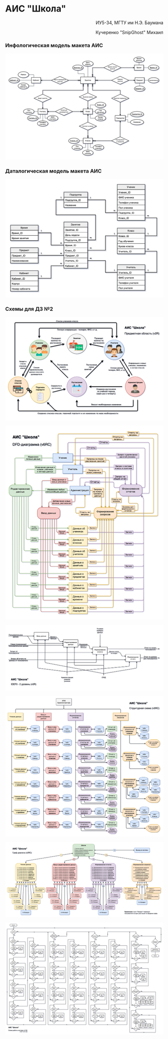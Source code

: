# АИС "Школа"

<p align="right">ИУ5-34, МГТУ им Н.Э. Баумана</p> 
<p align="right">Кучеренко "SnipGhost" Михаил</p>

### Инфологическая модель макета АИС

![infological](img/Infological.png)

### Даталогическая модель макета АИС

![datalogical](img/Datalogical.png)

### Схемы для ДЗ №2

![subject-area-scm](img/Subject-area-v2R.png)

![dfd-scm](img/DFD-v6RC.png)

![idef0-scm](img/IDEF0-v5R.png)

![structed-scm](img/Structed-scm-v3RC.png)

![dialog-graph](img/DialogGraph-v2RC.png)

![work-scm](img/Work-scm-v1N.png)

